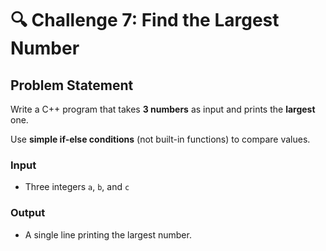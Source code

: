 # 🔍 Challenge 7: Find the Largest Number

## Problem Statement

Write a C++ program that takes **3 numbers** as input and prints the **largest** one.

Use **simple if-else conditions** (not built-in functions) to compare values.

### Input
- Three integers `a`, `b`, and `c`

### Output
- A single line printing the largest number.